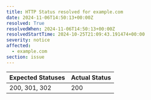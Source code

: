 ```yaml
---
title: HTTP Status resolved for example.com
date: 2024-11-06T14:50:13+00:00Z
resolved: True
resolvedWhen: 2024-11-06T14:50:13+00:00Z
resolvedStartTime: 2024-10-25T21:09:43.191474+00:00
severity: notice
affected:
  - example.com
section: issue
---
```


| Expected Statuses | Actual Status  |
|-------------------|----------------|
| 200, 301, 302 | 200 |
